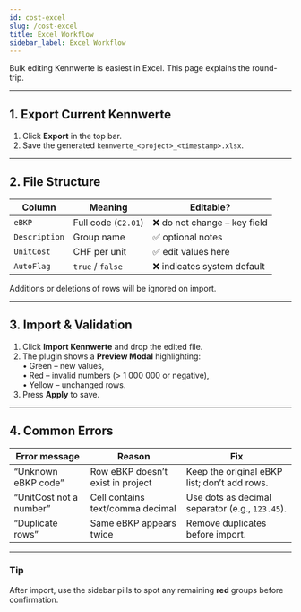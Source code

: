 ```yaml
---
id: cost-excel
slug: /cost-excel
title: Excel Workflow
sidebar_label: Excel Workflow
---
```


Bulk editing Kennwerte is easiest in Excel. This page explains the round-trip.

---

## 1. Export Current Kennwerte

1. Click **Export** in the top bar.  
2. Save the generated `kennwerte_<project>_<timestamp>.xlsx`.

---

## 2. File Structure

| Column | Meaning | Editable? |
|--------|---------|-----------|
| `eBKP` | Full code (`C2.01`) | ❌ do not change – key field |
| `Description` | Group name | ✅ optional notes |
| `UnitCost` | CHF per unit | ✅ edit values here |
| `AutoFlag` | `true` / `false` | ❌ indicates system default |

Additions or deletions of rows will be ignored on import.

---

## 3. Import & Validation

1. Click **Import Kennwerte** and drop the edited file.  
2. The plugin shows a **Preview Modal** highlighting:  
   • Green – new values,  
   • Red – invalid numbers (> 1 000 000 or negative),  
   • Yellow – unchanged rows.
3. Press **Apply** to save.

---

## 4. Common Errors

| Error message | Reason | Fix |
|---------------|--------|-----|
| “Unknown eBKP code” | Row eBKP doesn’t exist in project | Keep the original eBKP list; don’t add rows. |
| “UnitCost not a number” | Cell contains text/comma decimal | Use dots as decimal separator (e.g., `123.45`). |
| “Duplicate rows” | Same eBKP appears twice | Remove duplicates before import. |

---

### Tip
After import, use the sidebar pills to spot any remaining **red** groups before confirmation. 
